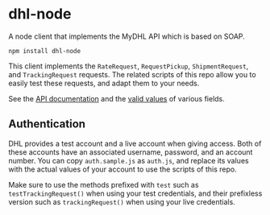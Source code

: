 # dhl-node

A node client that implements the MyDHL API which is based on SOAP.

`npm install dhl-node`

This client implements the `RateRequest`, `RequestPickup`, `ShipmentRequest`, and `TrackingRequest` requests. The related scripts of this repo allow you to easily test these requests, and adapt them to your needs.

See the [API documentation](doc/DHL_EXPRESS_-_MyDHL_API_-_SOAP_Developer_Guide_-_v2.16.pdf) and the [valid values](doc/Reference_Data.xlsx) of various fields.

## Authentication

DHL provides a test account and a live account when giving access. Both of these accounts have an associated username, password, and an account number. You can copy `auth.sample.js` as `auth.js`, and replace its values with the actual values of your account to use the scripts of this repo.

Make sure to use the methods prefixed with `test` such as `testTrackingRequest()` when using your test credentials, and their prefixless version such as `trackingRequest()` when using your live credentials.
